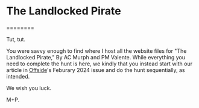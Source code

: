 # The Landlocked Pirate
========

Tut, tut.  

You were savvy enough to find where I host all the website files for "The Landlocked Pirate," By AC Murph and PM Valente.  While everything you need to complete the hunt is here, we kindly that you instead start with our article in [Offside](https://www.offside.website/)'s Feburary 2024 issue and do the hunt sequentially, as intended.

We wish you luck.

M+P.
